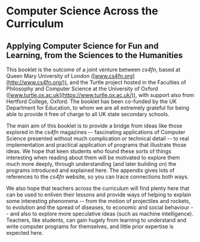 # Computer Science Across the Curriculum

## Applying Computer Science for Fun and Learning, from the Sciences to the Humanities

This booklet is the outcome of a joint venture between _cs4fn_, based at Queen Mary University of London ([www.cs4fn.org](http://www.cs4fn.org/)), and the Turtle project hosted in the Faculties of Philosophy and Computer Science at the University of Oxford ([www.turtle.ox.ac.uk](https://www.turtle.ox.ac.uk/)), with support also from Hertford College, Oxford. The booklet has been co-funded by the UK Department for Education, to whom we are all extremely grateful for being able to provide it free of charge to all UK state secondary schools.

The main aim of this booklet is to provide a bridge from ideas like those explored in the _cs4fn_ magazines -- fascinating applications of Computer Science presented without much complication or technical detail -- to real implementation and practical application of programs that illustrate those ideas. We hope that keen students who found these sorts of things interesting when reading about them will be motivated to explore them much more deeply, through understanding (and later building on) the programs introduced and explained here. The appendix gives lots of references to the _cs4fn_ website, so you can trace connections both ways.

We also hope that teachers across the curriculum will find plenty here that can be used to enliven their lessons and provide ways of helping to explain some interesting phenomena -- from the motion of projectiles and rockets, to evolution and the spread of diseases, to economic and social behaviour -- and also to explore more speculative ideas (such as machine intelligence). Teachers, like students, can gain hugely from learning to understand and write computer programs for themselves, and little prior expertise is expected here.
